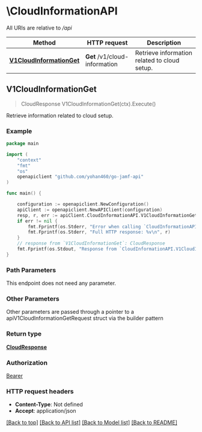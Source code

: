 # \CloudInformationAPI

All URIs are relative to */api*

Method | HTTP request | Description
------------- | ------------- | -------------
[**V1CloudInformationGet**](CloudInformationAPI.md#V1CloudInformationGet) | **Get** /v1/cloud-information | Retrieve information related to cloud setup. 



## V1CloudInformationGet

> CloudResponse V1CloudInformationGet(ctx).Execute()

Retrieve information related to cloud setup. 



### Example

```go
package main

import (
    "context"
    "fmt"
    "os"
    openapiclient "github.com/yohan460/go-jamf-api"
)

func main() {

    configuration := openapiclient.NewConfiguration()
    apiClient := openapiclient.NewAPIClient(configuration)
    resp, r, err := apiClient.CloudInformationAPI.V1CloudInformationGet(context.Background()).Execute()
    if err != nil {
        fmt.Fprintf(os.Stderr, "Error when calling `CloudInformationAPI.V1CloudInformationGet``: %v\n", err)
        fmt.Fprintf(os.Stderr, "Full HTTP response: %v\n", r)
    }
    // response from `V1CloudInformationGet`: CloudResponse
    fmt.Fprintf(os.Stdout, "Response from `CloudInformationAPI.V1CloudInformationGet`: %v\n", resp)
}
```

### Path Parameters

This endpoint does not need any parameter.

### Other Parameters

Other parameters are passed through a pointer to a apiV1CloudInformationGetRequest struct via the builder pattern


### Return type

[**CloudResponse**](CloudResponse.md)

### Authorization

[Bearer](../README.md#Bearer)

### HTTP request headers

- **Content-Type**: Not defined
- **Accept**: application/json

[[Back to top]](#) [[Back to API list]](../README.md#documentation-for-api-endpoints)
[[Back to Model list]](../README.md#documentation-for-models)
[[Back to README]](../README.md)

